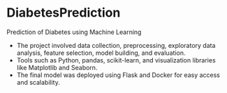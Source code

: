 # DiabetesPrediction
Prediction of Diabetes using Machine Learning 
- The project involved data collection, preprocessing, exploratory data analysis, feature selection, model building, and evaluation.
- Tools such as Python, pandas, scikit-learn, and visualization libraries like Matplotlib and Seaborn. 
- The final model was deployed using Flask and Docker for easy access and scalability.
